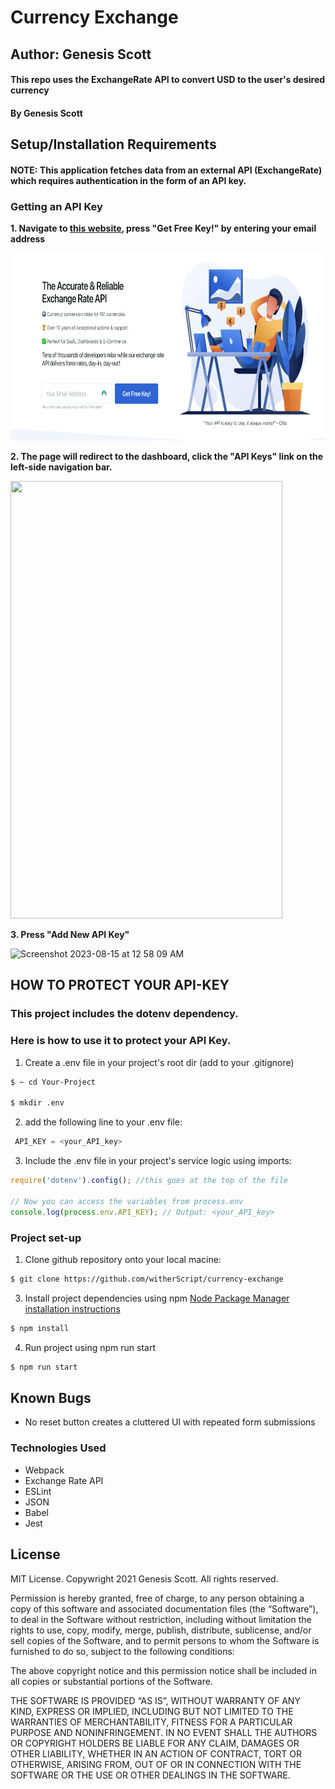 # Currency Exchange
##  Author: Genesis Scott
#### This repo uses the ExchangeRate API to convert USD to the user's desired currency

#### By Genesis Scott

## Setup/Installation Requirements

####   NOTE: This application fetches data from an external API (ExchangeRate) which requires authentication in the form of an API key.

### Getting an API Key

**1. Navigate to [this website](https://www.exchangerate-api.com/), press "Get Free Key!" by entering your email address**

<img src =./assets/api-setup.png height=300 width=600>

**2. The page will redirect to the dashboard, click the "API Keys" link on the left-side navigation bar.**

<img width="435" height=700 src="https://github.com/witherScript/currency-exchange/assets/38504961/6818c590-e9d4-4bdd-be1d-15f11e07bb1e">

 **3. Press "Add New API Key"**

<img width="647" alt="Screenshot 2023-08-15 at 12 58 09 AM" src="https://github.com/witherScript/currency-exchange/assets/38504961/4512d73e-f833-4dfe-b6dd-6b9af14b410a">

## HOW TO PROTECT YOUR API-KEY
### This project includes the dotenv dependency. 
### Here is how to use it to protect your API Key.

1. Create a .env file in your project's root dir (add to your .gitignore)
```bash
$ ~ cd Your-Project

$ mkdir .env

```
2. add the following line to your .env file:
```js
 API_KEY = <your_API_key>
```

3. Include the .env file in your project's service logic using imports:
```javascript
require('dotenv').config(); //this goes at the top of the file 

// Now you can access the variables from process.env
console.log(process.env.API_KEY); // Output: <your_API_key>
```

### Project set-up

1. Clone github repository onto your local macine:

```bash
$ git clone https://github.com/witherScript/currency-exchange
```
3. Install project dependencies using npm [Node Package Manager installation instructions](https://docs.npmjs.com/downloading-and-installing-node-js-and-npm)

```bash
$ npm install
```
4. Run project using npm run start

```bash
$ npm run start
```

## Known Bugs

- No reset button creates a cluttered UI with repeated form submissions

### Technologies Used

* Webpack
* Exchange Rate API
* ESLint
* JSON
* Babel
* Jest
  
## License
MIT License. Copywright 2021 Genesis Scott. All rights reserved.

Permission is hereby granted, free of charge, to any person obtaining a copy of this software and associated documentation files (the “Software”), to deal in the Software without restriction, including without limitation the rights to use, copy, modify, merge, publish, distribute, sublicense, and/or sell copies of the Software, and to permit persons to whom the Software is furnished to do so, subject to the following conditions:

The above copyright notice and this permission notice shall be included in all copies or substantial portions of the Software.

THE SOFTWARE IS PROVIDED “AS IS”, WITHOUT WARRANTY OF ANY KIND, EXPRESS OR IMPLIED, INCLUDING BUT NOT LIMITED TO THE WARRANTIES OF MERCHANTABILITY, FITNESS FOR A PARTICULAR PURPOSE AND NONINFRINGEMENT. IN NO EVENT SHALL THE AUTHORS OR COPYRIGHT HOLDERS BE LIABLE FOR ANY CLAIM, DAMAGES OR OTHER LIABILITY, WHETHER IN AN ACTION OF CONTRACT, TORT OR OTHERWISE, ARISING FROM, OUT OF OR IN CONNECTION WITH THE SOFTWARE OR THE USE OR OTHER DEALINGS IN THE SOFTWARE.
